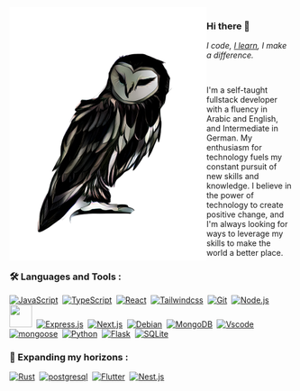 <img align="left" src="assets/owl.png" width="350px" height="450px">

### Hi there 👋

_I code, [I learn](https://www.linkedin.com/pulse/advantages-learning-new-skills-silky-s-mehrotra), I make a difference._

<br/>

I'm a self-taught fullstack developer with a fluency in Arabic and English, and Intermediate in German. My enthusiasm for technology fuels my constant pursuit of new skills and knowledge. I believe in the power of technology to create positive change, and I'm always looking for ways to leverage my skills to make the world a better place.

### :hammer_and_wrench: Languages and Tools :

<div>
  <a href="https://javascript.info/"><img src="https://cdn.jsdelivr.net/gh/devicons/devicon@latest/icons/javascript/javascript-original.svg" alt="JavaScript" height="40" width="40" /></a>&nbsp;
  <a href="https://www.typescriptlang.org/"><img src="https://cdn.jsdelivr.net/gh/devicons/devicon@latest/icons/typescript/typescript-plain.svg" alt="TypeScript" height="40" width="40" /></a>&nbsp;
  <a href="https://reactjs.org/"><img src="https://cdn.jsdelivr.net/gh/devicons/devicon@latest/icons/react/react-original.svg" alt="React" height="40" width="40" /></a>&nbsp;
  <a href="https://tailwindcss.com/"><img src="https://cdn.jsdelivr.net/gh/devicons/devicon@latest/icons/tailwindcss/tailwindcss-original.svg" alt="Tailwindcss" height="40" width="40" /></a>&nbsp;
  <a href="https://git-scm.com/"><img src="https://cdn.jsdelivr.net/gh/devicons/devicon@latest/icons/git/git-original.svg" alt="Git" height="40" width="40" /></a>&nbsp;
  <a href="https://nodejs.org/en/"><img src="https://cdn.jsdelivr.net/gh/devicons/devicon@latest/icons/nodejs/nodejs-original.svg" alt="Node.js" height="40" width="40" /></a>&nbsp;
  <a href="https://aws.amazon.com/"><img src="https://cdn.jsdelivr.net/gh/devicons/devicon@latest/icons/amazonwebservices/amazonwebservices-original-wordmark.svg" height="40" width="40" /></a>&nbsp;
  <a href="https://expressjs.com/"><img src="https://cdn.jsdelivr.net/gh/devicons/devicon@latest/icons/express/express-original.svg" alt="Express.js" height="40" width="40" /></a>&nbsp;
  <a href="https://nextjs.org/"><img src="https://cdn.jsdelivr.net/gh/devicons/devicon@latest/icons/nextjs/nextjs-original.svg" alt="Next.js" height="40" width="40" /></a>&nbsp;
  <a href="https://www.debian.org/"><img src="https://cdn.jsdelivr.net/gh/devicons/devicon@latest/icons/debian/debian-original.svg" alt="Debian" height="40" width="40" /></a>&nbsp;
  <a href="https://www.mongodb.com/"><img src="https://cdn.jsdelivr.net/gh/devicons/devicon@latest/icons/mongodb/mongodb-original.svg" alt="MongoDB" height="40" width="40" /></a>&nbsp;
  <a href="https://code.visualstudio.com/"><img src="https://cdn.jsdelivr.net/gh/devicons/devicon@latest/icons/vscode/vscode-original.svg" alt="Vscode" height="40" width="40" /></a>&nbsp;
  <a href="https://mongoosejs.com/"><img src="https://cdn.jsdelivr.net/gh/devicons/devicon@latest/icons/mongoose/mongoose-original.svg" alt="mongoose" height="40" width="40" /></a>&nbsp;
  <a href="https://www.python.org/"><img src="https://cdn.jsdelivr.net/gh/devicons/devicon@latest/icons/python/python-original-wordmark.svg" alt="Python" height="40" width="40" /></a>&nbsp;
  <a href="https://flask.palletsprojects.com"><img src="https://cdn.jsdelivr.net/gh/devicons/devicon@latest/icons/flask/flask-original.svg" alt="Flask" height="40" width="40" /></a>&nbsp;
  <a href="https://www.sqlite.org/"><img src="https://cdn.jsdelivr.net/gh/devicons/devicon@latest/icons/sqlite/sqlite-original.svg" alt="SQLite" width="40" height="40" /></a>&nbsp;       
</div>


### :book: Expanding my horizons :

<div>
  <a href="https://www.rust-lang.org/"><img src="https://cdn.jsdelivr.net/gh/devicons/devicon@latest/icons/rust/rust-original.svg" alt="Rust" height="40" width="40" /></a>&nbsp;
  <a href="https://www.postgresql.org/"><img src="https://cdn.jsdelivr.net/gh/devicons/devicon@latest/icons/postgresql/postgresql-plain.svg" alt="postgresql" height="40" width="40" /></a>&nbsp;
  <a href="https://flutter.dev/"><img src="https://cdn.jsdelivr.net/gh/devicons/devicon@latest/icons/flutter/flutter-original.svg" alt="Flutter" height="40" width="40" /></a>&nbsp;
  <a href="https://nestjs.com/"><img src="https://cdn.jsdelivr.net/gh/devicons/devicon@latest/icons/nestjs/nestjs-original.svg" alt="Nest.js" width="40" height="40" /></a>&nbsp;
</div>
